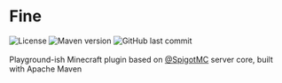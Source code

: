 # Fine
![License](https://img.shields.io/github/license/allenvox/fine-plugin?color=orange)
![Maven version](https://img.shields.io/badge/maven-3.8.6-blue)
![GitHub last commit](https://img.shields.io/github/last-commit/allenvox/fine-plugin)
<br>
<br>Playground-ish Minecraft plugin based on [@SpigotMC](https://github.com/SpigotMC) server core, built with Apache Maven<br>